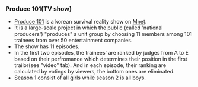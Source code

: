 ### Produce 101(TV show)

-   [Produce 101](https://en.wikipedia.org/wiki/Produce_101) is a korean
    survival reality show on
    <a href="https://en.wikipedia.org/wiki/Mnet_(TV_channel)">Mnet</a>.
-   It is a large-scale project in which the public (called 'national
    producers') "produces" a unit group by choosing 11 members among 101
    trainees from over 50 entertainment companies.
-   The show has 11 episodes.
-   In the first two episodes, the trainees' are ranked by judges from A
    to E based on their perfromance which determines their position in
    the first trailor(see "video" tab). And in each episode, their
    ranking are calculated by votings by viewers, the bottom ones are
    eliminated.
-   Season 1 consist of all girls while season 2 is all boys.
